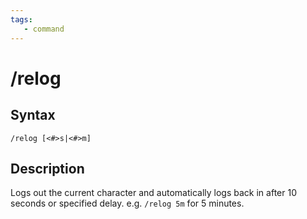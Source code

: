 ```yaml
---
tags:
   - command
---
```

# /relog

## Syntax
<!--cmd-syntax-start-->
```eqcommand
/relog [<#>s|<#>m]
```
<!--cmd-syntax-end-->

## Description
<!--cmd-desc-start-->
Logs out the current character and automatically logs back in after 10 seconds or specified delay. e.g. `/relog 5m` for 5 minutes.
<!--cmd-desc-end-->
